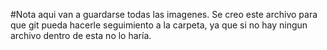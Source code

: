 #Nota
aqui van a guardarse todas las imagenes. Se creo este archivo para que git pueda hacerle seguimiento a la carpeta, ya que si no hay ningun archivo dentro de esta no lo haría.